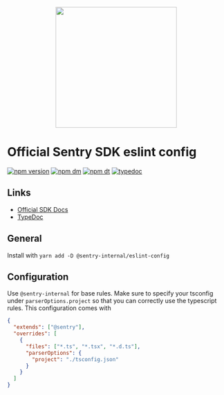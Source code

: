 <p align="center">
  <a href="https://sentry.io" target="_blank" align="center">
    <img src="https://sentry-brand.storage.googleapis.com/sentry-logo-black.png" width="280">
  </a>
  <br />
</p>

# Official Sentry SDK eslint config

[![npm version](https://img.shields.io/npm/v/@sentry-internal/eslint-config.svg)](https://www.npmjs.com/package/@sentry-internal/eslint-config)
[![npm dm](https://img.shields.io/npm/dm/@sentry-internal/eslint-config.svg)](https://www.npmjs.com/package/@sentry-internal/eslint-config)
[![npm dt](https://img.shields.io/npm/dt/@sentry-internal/eslint-config.svg)](https://www.npmjs.com/package/@sentry-internal/eslint-config)
[![typedoc](https://img.shields.io/badge/docs-typedoc-blue.svg)](http://getsentry.github.io/sentry-javascript/)

## Links

- [Official SDK Docs](https://docs.sentry.io/quickstart/)
- [TypeDoc](http://getsentry.github.io/sentry-javascript/)

## General

Install with `yarn add -D @sentry-internal/eslint-config`

## Configuration

Use `@sentry-internal` for base rules. Make sure to specify your tsconfig under `parserOptions.project` so that you can
correctly use the typescript rules. This configuration comes with

```json
{
  "extends": ["@sentry"],
  "overrides": [
    {
      "files": ["*.ts", "*.tsx", "*.d.ts"],
      "parserOptions": {
        "project": "./tsconfig.json"
      }
    }
  ]
}
```

